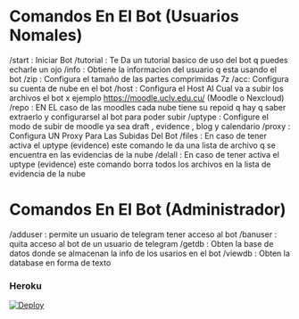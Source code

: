 # Comandos En El Bot (Usuarios Nomales)
/start : Iniciar Bot 
/tutorial : Te Da un tutorial basico de uso del bot q puedes echarle un ojo
/info : Obtiene la informacion del usuario q esta usando el bot
/zip : Configura el tamaño de las partes comprimidas 7z
/acc: Configura su cuenta de nube en el bot
/host : Configura el Host Al Cual va a subir los archivos el bot x ejemplo https://moodle.uclv.edu.cu/ (Moodle o Nexcloud)
/repo : EN EL caso de las moodles cada nube tiene su repoid q hay q saber extraerlo y configurarsel al bot para poder subir
/uptype : Configure el modo de subir de moodle ya sea draft , evidence , blog y calendario
/proxy : Configura UN Proxy Para Las Subidas Del Bot
/files : En caso de tener activa el uptype (evidence) este comando le da una lista de archivo q se encuentra en las evidencias de la nube
/delall : En caso de tener activa el uptype (evidence) este comando borra todos los archivos en la lista de evidencia de la nube

# Comandos En El Bot (Administrador) 
/adduser : permite un usuario de telegram tener acceso al bot
/banuser : quita acceso al bot de un usuario de telegram
/getdb : Obten la base de datos donde se almacenan la info de los usarios en el bot
/viewdb : Obten la database en forma de texto 



### Heroku
[![Deploy](https://www.herokucdn.com/deploy/button.svg)](https://heroku.com/deploy?template=https://github.com/Yosolo1/Botyama)
